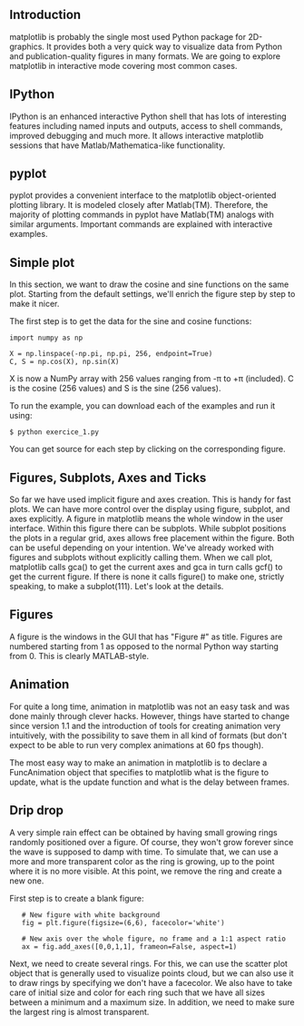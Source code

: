 ## Introduction
matplotlib is probably the single most used Python package for 2D-graphics. 
It provides both a very quick way to visualize data from Python and 
publication-quality figures in many formats. 
We are going to explore matplotlib in interactive mode covering most common cases.

## IPython
IPython is an enhanced interactive Python shell that has lots of interesting 
features including named inputs and outputs, access to shell commands, 
improved debugging and much more. 
It allows interactive matplotlib sessions that have Matlab/Mathematica-like functionality.

## pyplot
pyplot provides a convenient interface to the matplotlib object-oriented plotting library. 
It is modeled closely after Matlab(TM). Therefore, the majority of plotting commands in pyplot 
have Matlab(TM) analogs with similar arguments. 
Important commands are explained with interactive examples.

## Simple plot
In this section, we want to draw the cosine and sine functions on the same plot. 
Starting from the default settings, we'll enrich the figure step by step to make it nicer.

The first step is to get the data for the sine and cosine functions:

    import numpy as np

    X = np.linspace(-np.pi, np.pi, 256, endpoint=True)
    C, S = np.cos(X), np.sin(X)

X is now a NumPy array with 256 values ranging from -π to +π (included). 
C is the cosine (256 values) and S is the sine (256 values).

To run the example, you can download each of the examples and run it using:

    $ python exercice_1.py
You can get source for each step by clicking on the corresponding figure.

## Figures, Subplots, Axes and Ticks
So far we have used implicit figure and axes creation. This is handy for fast plots. 
We can have more control over the display using figure, subplot, and axes explicitly. 
A figure in matplotlib means the whole window in the user interface. 
Within this figure there can be subplots. 
While subplot positions the plots in a regular grid, axes allows free placement within the figure. 
Both can be useful depending on your intention. 
We've already worked with figures and subplots without explicitly calling them. 
When we call plot, matplotlib calls gca() to get the current axes and gca in turn calls gcf() to get the current figure.
If there is none it calls figure() to make one, strictly speaking, to make a subplot(111). Let's look at the details.

## Figures
A figure is the windows in the GUI that has "Figure #" as title. 
Figures are numbered starting from 1 as opposed to the normal Python way starting from 0. This is clearly MATLAB-style. 


## Animation
For quite a long time, animation in matplotlib was not an easy task and was done mainly through clever hacks. 
However, things have started to change since version 1.1 and the introduction of tools for creating animation 
very intuitively, with the possibility to save them in all kind of formats (but don't expect to be able to run 
very complex animations at 60 fps though).


The most easy way to make an animation in matplotlib is to declare a FuncAnimation object that specifies 
to matplotlib what is the figure to update, what is the update function and what is the delay between frames.

## Drip drop
A very simple rain effect can be obtained by having small growing rings randomly positioned over a figure. 
Of course, they won't grow forever since the wave is supposed to damp with time. 
To simulate that, we can use a more and more transparent color as the ring is growing, 
up to the point where it is no more visible. At this point, we remove the ring and create a new one.


First step is to create a blank figure:

       # New figure with white background
       fig = plt.figure(figsize=(6,6), facecolor='white')

       # New axis over the whole figure, no frame and a 1:1 aspect ratio
       ax = fig.add_axes([0,0,1,1], frameon=False, aspect=1)

Next, we need to create several rings. 
For this, we can use the scatter plot object that is generally used to visualize points cloud, 
but we can also use it to draw rings by specifying we don't have a facecolor. 
We also have to take care of initial size and color for each ring such that we have all sizes between a minimum 
and a maximum size. In addition, we need to make sure the largest ring is almost transparent.


